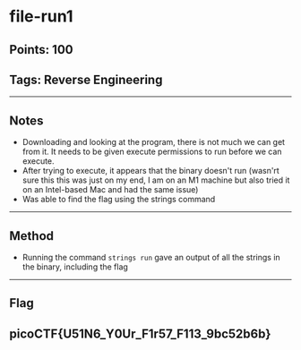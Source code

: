 # file-run1
## Points: 100
## Tags: Reverse Engineering

---
## Notes
- Downloading and looking at the program, there is not much we can get from it. It needs to be given execute permissions to run before we can execute.
- After trying to execute, it appears that the binary doesn't run (wasn'rt sure this this was just on my end, I am on an M1 machine but also tried it on an Intel-based Mac and had the same issue)
- Was able to find the flag using the strings command
---
## Method
- Running the command ```strings run``` gave an output of all the strings in the binary, including the flag
---
## Flag
**picoCTF{U51N6_Y0Ur_F1r57_F113_9bc52b6b}**
---